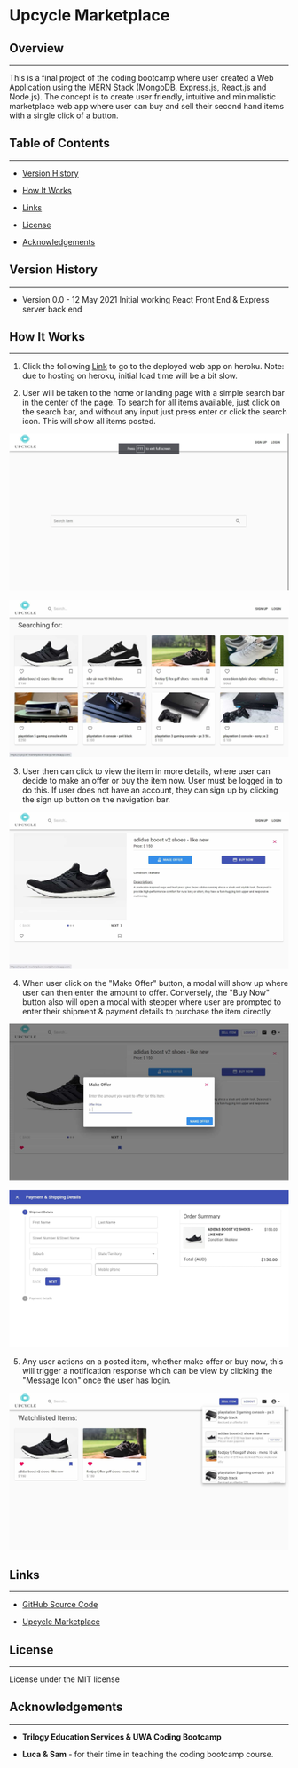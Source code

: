 # Upcycle Marketplace

## Overview

---

This is a final project of the coding bootcamp where user created a Web Application using the MERN Stack (MongoDB, Express.js, React.js and Node.js). The concept is to create user friendly, intuitive and minimalistic marketplace web app where user can buy and sell their second hand items with a single click of a button.

## Table of Contents

---

- [Version History](#version-history)
- [How It Works](#how-it-works)

- [Links](#links)
- [License](#license)
- [Acknowledgements](#acknowledgements)

## Version History

---

- Version 0.0 - 12 May 2021
  Initial working React Front End & Express server back end

## How It Works

---

1. Click the following [Link](https://upcycle-marketplace-reactjs.herokuapp.com/) to go to the deployed web app on heroku. Note: due to hosting on heroku, initial load time will be a bit slow.

2. User will be taken to the home or landing page with a simple search bar in the center of the page. To search for all items available, just click on the search bar, and without any input just press enter or click the search icon. This will show all items posted.

![Screenshot of Home Page](./screenshots/Upcycle-Homepage-min.JPG)

![Screenshot of Search Page](./screenshots/Upcycle-Searchpage-min.JPG)

3. User then can click to view the item in more details, where user can decide to make an offer or buy the item now. User must be logged in to do this. If user does not have an account, they can sign up by clicking the sign up button on the navigation bar.

![Screenshot of View Item Page](./screenshots/Upcycle-ViewItempage-min.JPG)

4. When user click on the "Make Offer" button, a modal will show up where user can then enter the amount to offer. Conversely, the "Buy Now" button also will open a modal with stepper where user are prompted to enter their shipment & payment details to purchase the item directly.

![Screenshot of Make Offer modal](./screenshots/Upcycle-MakeOffer-min.JPG)

![Screenshot of Buy Now modal](./screenshots/Upcycle-BuyNow-min.JPG)

5. Any user actions on a posted item, whether make offer or buy now, this will trigger a notification response which can be view by clicking the "Message Icon" once the user has login.

![Screenshot of Buy Now modal](./screenshots/Upcycle-Notifications-min.JPG)

## Links

---

- [ GitHub Source Code](https://github.com/vsumargo/Upcycle-Marketplace-React.Js)

- [Upcycle Marketplace](https://upcycle-marketplace-reactjs.herokuapp.com)

## License

---

License under the MIT license

## Acknowledgements

---

- **Trilogy Education Services & UWA Coding Bootcamp**

- **Luca & Sam** - for their time in teaching the coding bootcamp course.
